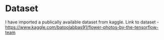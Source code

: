 # Dataset 

I have imported a publically available dataset from kaggle. 
Link to dataset - https://www.kaggle.com/batoolabbas91/flower-photos-by-the-tensorflow-team
